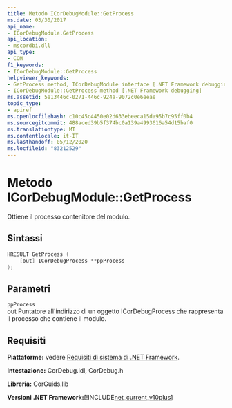 ```yaml
---
title: Metodo ICorDebugModule::GetProcess
ms.date: 03/30/2017
api_name:
- ICorDebugModule.GetProcess
api_location:
- mscordbi.dll
api_type:
- COM
f1_keywords:
- ICorDebugModule::GetProcess
helpviewer_keywords:
- GetProcess method, ICorDebugModule interface [.NET Framework debugging]
- ICorDebugModule::GetProcess method [.NET Framework debugging]
ms.assetid: 5e13446c-0271-446c-924a-9072c0e6eeae
topic_type:
- apiref
ms.openlocfilehash: c10c45c4450e02d633ebeeca15da95b7c95ff0b4
ms.sourcegitcommit: 488aced39b5f374bc0a139a4993616a54d15baf0
ms.translationtype: MT
ms.contentlocale: it-IT
ms.lasthandoff: 05/12/2020
ms.locfileid: "83212529"
---
```

# <a name="icordebugmodulegetprocess-method"></a>Metodo ICorDebugModule::GetProcess
Ottiene il processo contenitore del modulo.  
  
## <a name="syntax"></a>Sintassi  
  
```cpp  
HRESULT GetProcess (  
    [out] ICorDebugProcess **ppProcess  
);  
```  
  
## <a name="parameters"></a>Parametri  
 `ppProcess`  
 out Puntatore all'indirizzo di un oggetto ICorDebugProcess che rappresenta il processo che contiene il modulo.  
  
## <a name="requirements"></a>Requisiti  
 **Piattaforme:** vedere [Requisiti di sistema di .NET Framework](../../get-started/system-requirements.md).  
  
 **Intestazione:** CorDebug.idl, CorDebug.h  
  
 **Libreria:** CorGuids.lib  
  
 **Versioni .NET Framework:**[!INCLUDE[net_current_v10plus](../../../../includes/net-current-v10plus-md.md)]
